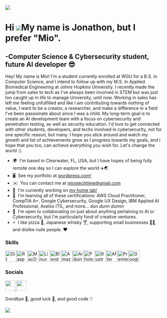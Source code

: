 ![](https://github.com/MiosTechTime/MiosTechTime/blob/main/ezgif%201.gif)


Hi ![](https://user-images.githubusercontent.com/18350557/176309783-0785949b-9127-417c-8b55-ab5a4333674e.gif)My name is Jonathon, but I prefer "Mio".    
=====================================================================================================================================================

\-Computer Science & Cybersecurity student, future AI developer 😎
------------------------------------

Hey! My name is Mio! I'm a student currently enrolled at WGU for a B.S. in Computer Science, and I intend to follow up with my M.S. In Applied Biomedical Engineering at Johns Hopkins University. I recently made the jump from sales to tech as I've always been involved in STEM but was just too caught up in life to manage University, until now. Working in sales has left me feeling unfulfilled and like I am contributing towards nothing of value, I want to be a creator, a researcher, and make a difference in a field I've been passionate about since I was a child. My long-term goal is to create an AI development team with a focus on cybersecurity and penetration testing, as well as security education. I'd love to get connected with other students, developers, and techs involved in cybersecurity, not for one specific reason, but many. I hope you stick around and watch my growth and list of achievements grow as I progress towards my goals, and I hope that you too, can achieve everything you wish for. Let's change the world :).

* 🌍  I'm based in Clearwater, FL, USA, but I have hopes of being fully remote one day so I can explore the world ✈️🌏
* 🖥️  See my portfolio at [wordpress.com!](http://wordpress.com)
* ✉️  You can contact me at [miostechtime@gmail.com](mailto:miostechtime@gmail.com)
* 🚀  I'm currently working on [my home lab!](http://wordpress.com)
* 🧠  I'm learning all of these certifications: AWS Cloud Practitioner, CompTIA A+, Google Cybersecurity, Google UX Design, IBM Applied AI Professional, Axelos ITIL, and more... *dun dunn dunnn*
* 🤝  I'm open to collaborating on just about anything pertaining to AI or Cybersecurity, but I'm particularly fond of creative ventures.  
* ⚡  I like pizza 🍕, Japanese whisky 🍸, supporting small businesses 🧑‍🎨, and dislike rude people. ❤️


### Skills


<p align="left">
<a href="https://git-scm.com/" target="_blank" rel="noreferrer"><img src="https://raw.githubusercontent.com/danielcranney/readme-generator/main/public/icons/skills/git-colored.svg" width="36" height="36" alt="Git" /></a><a href="https://www.raspberrypi.org/" target="_blank" rel="noreferrer"><img src="https://raw.githubusercontent.com/danielcranney/readme-generator/main/public/icons/skills/raspberrypi-colored.svg" width="36" height="36" alt="Raspberry Pi" /></a><a href="https://apple.com" target="_blank" rel="noreferrer"><img src="https://raw.githubusercontent.com/danielcranney/readme-generator/main/public/icons/skills/macos-colored.svg" width="36" height="36" alt="MacOS" /></a><a href="https://www.linux.org" target="_blank" rel="noreferrer"><img src="https://raw.githubusercontent.com/danielcranney/readme-generator/main/public/icons/skills/linux-colored.svg" width="36" height="36" alt="Linux" /></a><a href="https://www.blender.org/" target="_blank" rel="noreferrer"><img src="https://raw.githubusercontent.com/danielcranney/readme-generator/main/public/icons/skills/blender-colored.svg" width="36" height="36" alt="Blender" /></a><a href="https://aws.amazon.com" target="_blank" rel="noreferrer"><img src="https://raw.githubusercontent.com/danielcranney/readme-generator/main/public/icons/skills/aws-colored.svg" width="36" height="36" alt="Amazon Web Services" /></a><a href="https://store.arduino.cc/?gclid=Cj0KCQjw2eilBhCCARIsAG0Pf8uueBifykWcsSS4LPESeGQfxGVKJYnzV7bz471XfknQJy_1VINVWM8aAkLtEALw_wcB" target="_blank" rel="noreferrer"><img src="https://raw.githubusercontent.com/danielcranney/readme-generator/main/public/icons/skills/arduino-colored.svg" width="36" height="36" alt="Arduino" /></a><a href="https://www.adobe.com/uk/products/photoshop.html" target="_blank" rel="noreferrer"><img src="https://raw.githubusercontent.com/danielcranney/readme-generator/main/public/icons/skills/photoshop-colored.svg" width="36" height="36" alt="Photoshop" /></a><a href="https://www.adobe.com/uk/products/illustrator.html" target="_blank" rel="noreferrer"><img src="https://raw.githubusercontent.com/danielcranney/readme-generator/main/public/icons/skills/illustrator-colored.svg" width="36" height="36" alt="Illustrator" /></a><a href="https://www.adobe.com/uk/products/aftereffects.html" target="_blank" rel="noreferrer"><img src="https://raw.githubusercontent.com/danielcranney/readme-generator/main/public/icons/skills/aftereffects-colored.svg" width="36" height="36" alt="After Effects" /></a><a href="https://www.adobe.com/uk/products/premiere.html" target="_blank" rel="noreferrer"><img src="https://raw.githubusercontent.com/danielcranney/readme-generator/main/public/icons/skills/premierepro-colored.svg" width="36" height="36" alt="Premiere Pro" /></a><a href="https://cloud.google.com/" target="_blank" rel="noreferrer"><img src="https://raw.githubusercontent.com/danielcranney/readme-generator/main/public/icons/skills/googlecloud-colored.svg" width="36" height="36" alt="Google Cloud" /></a>
</p>


### Socials

<p align="left"> <a href="https://www.github.com/MiosTechTime" target="_blank" rel="noreferrer"> <picture> <source media="(prefers-color-scheme: dark)" srcset="https://raw.githubusercontent.com/danielcranney/readme-generator/main/public/icons/socials/github-dark.svg" /> <source media="(prefers-color-scheme: light)" srcset="https://raw.githubusercontent.com/danielcranney/readme-generator/main/public/icons/socials/github.svg" /> <img src="https://raw.githubusercontent.com/danielcranney/readme-generator/main/public/icons/socials/github.svg" width="32" height="32" /> </picture> </a> <a href="https://www.linkedin.com/in/jonathonplastow" target="_blank" rel="noreferrer"> <picture> <source media="(prefers-color-scheme: dark)" srcset="https://raw.githubusercontent.com/danielcranney/readme-generator/main/public/icons/socials/linkedin-dark.svg" /> <source media="(prefers-color-scheme: light)" srcset="https://raw.githubusercontent.com/danielcranney/readme-generator/main/public/icons/socials/linkedin.svg" /> <img src="https://raw.githubusercontent.com/danielcranney/readme-generator/main/public/icons/socials/linkedin.svg" width="32" height="32" /> </picture> </a></p>

Goodbye 👋, good luck 🌟, and good code 🖱️

![](https://github.com/MiosTechTime/MiosTechTime/blob/main/giphy%20(1).gif)
